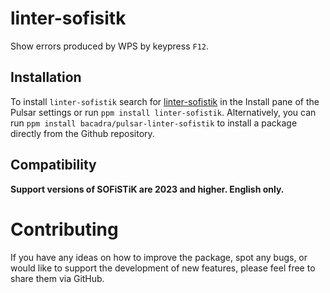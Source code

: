 # linter-sofisitk

Show errors produced by WPS by keypress `F12`.

## Installation

To install `linter-sofistik` search for [linter-sofistik](https://web.pulsar-edit.dev/packages/linter-sofistik) in the Install pane of the Pulsar settings or run `ppm install linter-sofistik`. Alternatively, you can run `ppm install bacadra/pulsar-linter-sofistik` to install a package directly from the Github repository.

## Compatibility

**Support versions of SOFiSTiK are 2023 and higher. English only.**

# Contributing

If you have any ideas on how to improve the package, spot any bugs, or would like to support the development of new features, please feel free to share them via GitHub.
